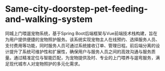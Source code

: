 # Same-city-doorstep-pet-feeding-and-walking-system
同城上门喂遛宠物系统，基于Spring Boot后端框架与Vue前端技术栈构建，旨在为用户提供便捷的宠物照护服务。该系统实现宠物主人在线预约、选择服务人员、支付费用等功能，同时服务人员可通过系统接收订单、管理日程。前后端分离的设计提升了系统可维护性和扩展性，确保用户与服务人员之间的高效沟通与服务质量。通过精准定位与智能匹配，为宠物提供及时、专业的上门喂养与遛弯服务，满足现代城市人对宠物照护的多元化需求。
